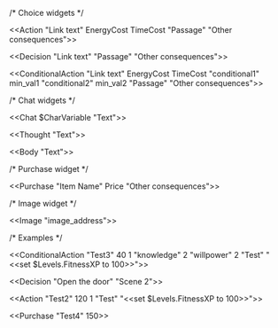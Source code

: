 /* Choice widgets */

<<Action "Link text" EnergyCost TimeCost "Passage" "Other consequences">>

<<Decision "Link text" "Passage" "Other consequences">>

<<ConditionalAction "Link text" EnergyCost TimeCost "conditional1" min_val1 "conditional2" min_val2 "Passage" "Other consequences">>


/* Chat widgets */

<<Chat $CharVariable "Text">>

<<Thought "Text">>

<<Body "Text">>


/* Purchase widget */

<<Purchase "Item Name" Price "Other consequences">>


/* Image widget */

<<Image "image_address">>


/* Examples */

<<ConditionalAction "Test3" 40 1 "knowledge" 2 "willpower" 2 "Test" "<<set $Levels.FitnessXP to 100>>">>

<<Decision "Open the door" "Scene 2">>

<<Action "Test2" 120 1 "Test" "<<set $Levels.FitnessXP to 100>>">>

<<Purchase "Test4" 150>>
